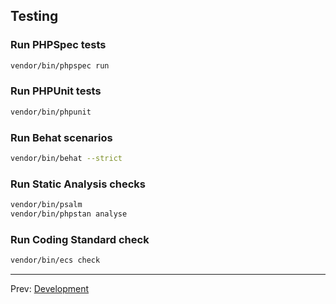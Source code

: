 ## Testing

### Run PHPSpec tests

```bash
vendor/bin/phpspec run
```

### Run PHPUnit tests

```bash
vendor/bin/phpunit
```

### Run Behat scenarios

```bash
vendor/bin/behat --strict
```

### Run Static Analysis checks

```bash
vendor/bin/psalm
vendor/bin/phpstan analyse
```

### Run Coding Standard check

```bash
vendor/bin/ecs check
```

---

Prev: [Development](development.md)
